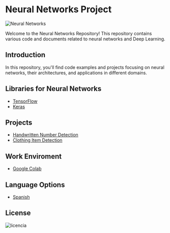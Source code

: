 # Neural Networks Project

![Neural Networks](https://github.com/ManuelMorenoNeria/NeuralNetworks/assets/114908218/878073ac-5f4a-4ada-b9d6-d46a48c64ad7)

Welcome to the Neural Networks Repository! This repository contains various code and documents related to neural networks and Deep Learning.

## Introduction
In this repository, you'll find code examples and projects focusing on neural networks, their architectures, and applications in different domains.

## Libraries for Neural Networks
- [TensorFlow](ENG/TensorFLow_EN.md)
- [Keras](/ENG/Keras_EN.md)
## Projects
- [Handwritten Number Detection](/ENG/Learning1EN.ipynb)
- [Clothing Item Detection](/ENG/Learning2EN.ipynb)

## Work Enviroment
- [Google Colab](/ENG/Colab_EN.md)
## Language Options
- [Spanish](/ESP/README_ES.md)

## License
![licencia](https://github.com/ManuelMorenoNeria/NeuralNetworks/assets/114908218/6bc23ff9-fdfe-462a-977d-8d636efae8aa)

